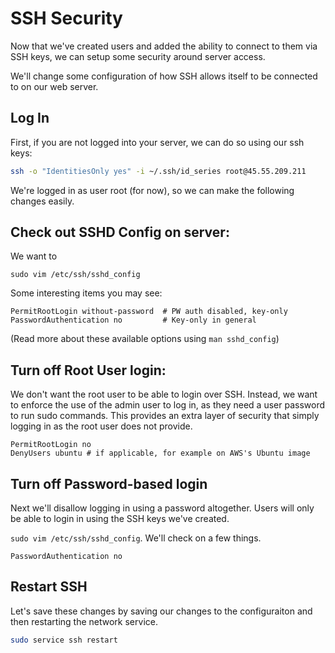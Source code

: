 # SSH Security

Now that we've created users and added the ability to connect to them via SSH keys, we can setup some security around server access.

We'll change some configuration of how SSH allows itself to be connected to on our web server.

## Log In

First, if you are not logged into your server, we can do so using our ssh keys:

```bash
ssh -o "IdentitiesOnly yes" -i ~/.ssh/id_series root@45.55.209.211
```

We're logged in as user root (for now), so we can make the following changes easily.

## Check out SSHD Config on server:

We want to  
```
sudo vim /etc/ssh/sshd_config
```

Some interesting items you may see:

```
PermitRootLogin without-password  # PW auth disabled, key-only
PasswordAuthentication no         # Key-only in general
```

(Read more about these available options using `man sshd_config`)

## Turn off Root User login:

We don't want the root user to be able to login over SSH. Instead, we want to enforce the use of the admin user to log in, as they need a user password to run sudo commands. This provides an extra layer of security that simply logging in as the root user does not provide.

```
PermitRootLogin no
DenyUsers ubuntu # if applicable, for example on AWS's Ubuntu image
```

## Turn off Password-based login

Next we'll disallow logging in using a password altogether. Users will only be able to login in using the SSH keys we've created.

`sudo vim /etc/ssh/sshd_config`. We'll check on a few things.

```
PasswordAuthentication no
```

## Restart SSH

Let's save these changes by saving our changes to the configuraiton and then restarting the network service.

```bash
sudo service ssh restart
``` 








